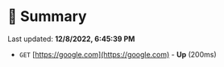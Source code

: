# 📖 Summary
Last updated: **12/8/2022, 6:45:39 PM**

- `GET` [https://google.com](https://google.com) - **Up** (200ms)
